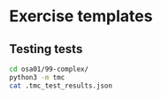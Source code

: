 # Exercise templates

## Testing tests

```bash
cd osa01/99-complex/
python3 -m tmc
cat .tmc_test_results.json
```

